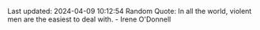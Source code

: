 Last updated: 2024-04-09 10:12:54
Random Quote: In all the world, violent men are the easiest to deal with. - Irene O'Donnell